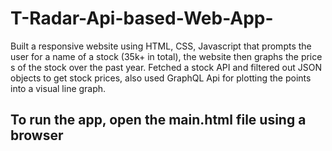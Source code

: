# T-Radar-Api-based-Web-App-
Built a responsive website using HTML, CSS, Javascript that prompts the user for a name of a stock (35k+ in total), the website then graphs the price s of the stock over the past year. Fetched a stock API and filtered out JSON objects to get stock prices, also used GraphQL Api for plotting the points into a visual line graph.

## To run the app, open the main.html file using a browser

